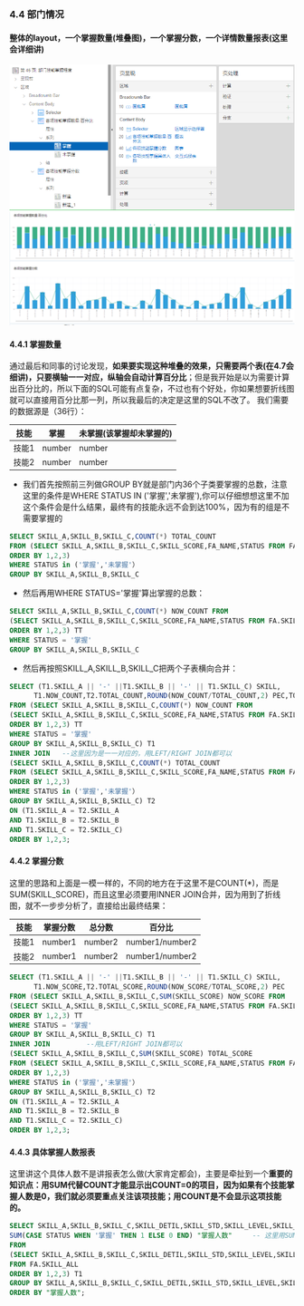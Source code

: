 ### 4.4 部门情况
#### 整体的layout，一个掌握数量(堆叠图)，一个掌握分数，一个详情数量报表(这里会详细讲)
![](https://github.com/397179459/APEX_FA/blob/master/img/4.detil_img/441.PNG)
![](https://github.com/397179459/APEX_FA/blob/master/img/4.detil_img/442.PNG)
#### 4.4.1 掌握数量
通过最后和同事的讨论发现，**如果要实现这种堆叠的效果，只需要两个表(在4.7会细讲)，只要横轴一一对应，纵轴会自动计算百分比**；但是我开始是以为需要计算出百分比的，所以下面的SQL可能有点复杂，不过也有个好处，你如果想要折线图就可以直接用百分比那一列，所以我最后的决定是这里的SQL不改了。
我们需要的数据源是（36行）：

技能|掌握|未掌握(该掌握却未掌握的)
--|--|--
技能1|number|number
技能2|number|number

* 我们首先按照前三列做GROUP BY就是部门内36个子类要掌握的总数，注意这里的条件是WHERE STATUS IN ('掌握','未掌握'),你可以仔细想想这里不加这个条件会是什么结果，最终有的技能永远不会到达100%，因为有的组是不需要掌握的
```sql
SELECT SKILL_A,SKILL_B,SKILL_C,COUNT(*) TOTAL_COUNT 
FROM (SELECT SKILL_A,SKILL_B,SKILL_C,SKILL_SCORE,FA_NAME,STATUS FROM FA.SKILL_ALL
ORDER BY 1,2,3)
WHERE STATUS in ('掌握','未掌握'）
GROUP BY SKILL_A,SKILL_B,SKILL_C
```
* 然后再用WHERE STATUS='掌握'算出掌握的总数：
```sql
SELECT SKILL_A,SKILL_B,SKILL_C,COUNT(*) NOW_COUNT FROM 
(SELECT SKILL_A,SKILL_B,SKILL_C,SKILL_SCORE,FA_NAME,STATUS FROM FA.SKILL_ALL
ORDER BY 1,2,3) TT
WHERE STATUS = '掌握'
GROUP BY SKILL_A,SKILL_B,SKILL_C
```
* 然后再按照SKILL_A,SKILL_B,SKILL_C把两个子表横向合并：
```sql
SELECT (T1.SKILL_A || '-' ||T1.SKILL_B || '-' || T1.SKILL_C) SKILL,
      T1.NOW_COUNT,T2.TOTAL_COUNT,ROUND(NOW_COUNT/TOTAL_COUNT,2) PEC,TOTAL_COUNT-NOW_COUNT
FROM (SELECT SKILL_A,SKILL_B,SKILL_C,COUNT(*) NOW_COUNT FROM 
(SELECT SKILL_A,SKILL_B,SKILL_C,SKILL_SCORE,FA_NAME,STATUS FROM FA.SKILL_ALL
ORDER BY 1,2,3) TT
WHERE STATUS = '掌握'
GROUP BY SKILL_A,SKILL_B,SKILL_C) T1
INNER JOIN   --这里因为是一一对应的，用LEFT/RIGHT JOIN都可以 
(SELECT SKILL_A,SKILL_B,SKILL_C,COUNT(*) TOTAL_COUNT 
FROM (SELECT SKILL_A,SKILL_B,SKILL_C,SKILL_SCORE,FA_NAME,STATUS FROM FA.SKILL_ALL
ORDER BY 1,2,3)
WHERE STATUS in ('掌握','未掌握'）
GROUP BY SKILL_A,SKILL_B,SKILL_C) T2
ON (T1.SKILL_A = T2.SKILL_A 
AND T1.SKILL_B = T2.SKILL_B
AND T1.SKILL_C = T2.SKILL_C)
ORDER BY 1,2,3;
```
#### 4.4.2 掌握分数
这里的思路和上面是一模一样的，不同的地方在于这里不是COUNT(*)，而是SUM(SKILL_SCORE)，而且这里必须要用INNER JOIN合并，因为用到了折线图，就不一步步分析了，直接给出最终结果：

技能|掌握分数|总分数|百分比
--|--|--|--
技能1|number1|number2|number1/number2
技能2|number1|number2|number1/number2

```sql
SELECT (T1.SKILL_A || '-' ||T1.SKILL_B || '-' || T1.SKILL_C) SKILL,
      T1.NOW_SCORE,T2.TOTAL_SCORE,ROUND(NOW_SCORE/TOTAL_SCORE,2) PEC
FROM (SELECT SKILL_A,SKILL_B,SKILL_C,SUM(SKILL_SCORE) NOW_SCORE FROM 
(SELECT SKILL_A,SKILL_B,SKILL_C,SKILL_SCORE,FA_NAME,STATUS FROM FA.SKILL_ALL
ORDER BY 1,2,3) TT
WHERE STATUS = '掌握'
GROUP BY SKILL_A,SKILL_B,SKILL_C) T1
INNER JOIN         --用LEFT/RIGHT JOIN都可以
(SELECT SKILL_A,SKILL_B,SKILL_C,SUM(SKILL_SCORE) TOTAL_SCORE 
FROM (SELECT SKILL_A,SKILL_B,SKILL_C,SKILL_SCORE,FA_NAME,STATUS FROM FA.SKILL_ALL
ORDER BY 1,2,3)
WHERE STATUS in ('掌握','未掌握'）
GROUP BY SKILL_A,SKILL_B,SKILL_C) T2
ON (T1.SKILL_A = T2.SKILL_A 
AND T1.SKILL_B = T2.SKILL_B
AND T1.SKILL_C = T2.SKILL_C)
ORDER BY 1,2,3;
```
#### 4.4.3 具体掌握人数报表
这里讲这个具体人数不是讲报表怎么做(大家肯定都会)，主要是牵扯到一个**重要的知识点：用SUM代替COUNT才能显示出COUNT=0的项目，因为如果有个技能掌握人数是0，我们就必须要重点关注该项技能；用COUNT是不会显示这项技能的。**
```sql
SELECT SKILL_A,SKILL_B,SKILL_C,SKILL_DETIL,SKILL_STD,SKILL_LEVEL,SKILL_SCORE,
SUM(CASE STATUS WHEN '掌握' THEN 1 ELSE 0 END) "掌握人数"     -- 这里用SUM(CASE WHEN)才能实现我们想要的结果
FROM 
(SELECT SKILL_A,SKILL_B,SKILL_C,SKILL_DETIL,SKILL_STD,SKILL_LEVEL,SKILL_SCORE,STATUS 
FROM FA.SKILL_ALL
ORDER BY 1,2,3) T1
GROUP BY SKILL_A,SKILL_B,SKILL_C,SKILL_DETIL,SKILL_STD,SKILL_LEVEL,SKILL_SCORE
ORDER BY "掌握人数";
```